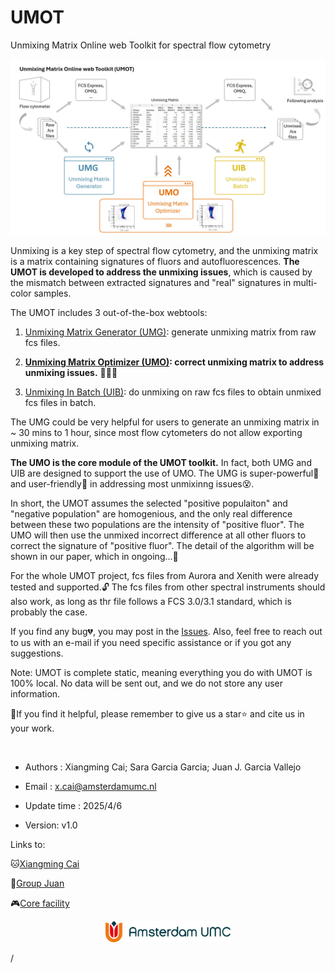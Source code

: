 # UMOT
Unmixing Matrix Online web Toolkit for spectral flow cytometry

<p align="center">
  <img src="./images/overview.jpg" />
</p>


Unmixing is a key step of spectral flow cytometry, and the unmixing matrix is a matrix containing signatures of fluors and autofluorescences. **The UMOT is developed to address the unmixing issues**, which is caused by the mismatch between extracted signatures and "real" signatures in multi-color samples.

The UMOT includes 3 out-of-the-box webtools:
  1. [Unmixing Matrix Generator (UMG)](https://github.com/xiangmingcai/UnmixingMtxGenerator.github.io/tree/main): generate unmixing matrix from raw fcs files.

2. **[Unmixing Matrix Optimizer (UMO)](https://github.com/xiangmingcai/UnmixingMtxOptimizer.github.io): correct unmixing matrix to address unmixing issues.** 🚀🚀🚀

  3. [Unmixing In Batch (UIB)](https://github.com/xiangmingcai/UnmixingInBatch.github.io): do unmixing on raw fcs files to obtain unmixed fcs files in batch.

The UMG could be very helpful for users to generate an unmixing matrix in ~ 30 mins to 1 hour, since most flow cytometers do not allow exporting unmixing matrix. 

**The UMO is the core module of the UMOT toolkit.** In fact, both UMG and UIB are designed to support the use of UMO. The UMG is super-powerful💪 and user-friendly🥰 in addressing most unmixinng issues😵. 

In short, the UMOT assumes the selected "positive populaiton" and "negative population" are homogenious, and the only real difference between these two populations are the intensity of "positive fluor". The UMO will then use the unmixed incorrect difference at all other fluors to correct the signature of "positive fluor". The detail of the algorithm will be shown in our paper, which in ongoing...🥱

For the whole UMOT project, fcs files from Aurora and Xenith were already tested and supported.🔓 The fcs files from other spectral instruments should also work, as long as thr file follows a FCS 3.0/3.1 standard, which is probably the case.

If you find any bug💔, you may post in the [Issues](https://github.com/xiangmingcai/UMOT/issues). Also, feel free to reach out to us with an e-mail if you need specific assistance or if you got any suggestions.

Note: UMOT is complete static, meaning everything you do with UMOT is 100% local. No data will be sent out, and we do not store any user information.


📝If you find it helpful, please remember to give us a star⭐ and cite us in your work. 

<br>

- Authors : Xiangming Cai; Sara Garcia Garcia; Juan J. Garcia Vallejo

- Email : x.cai@amsterdamumc.nl

- Update time : 2025/4/6

- Version: v1.0

Links to: 

🐱[Xiangming Cai](https://www.linkedin.com/in/xiangming-cai-7a95a1258/)

🎣[Group Juan](https://immunologyamsterdam.org/2020/08/10/juan-j-garcia-vallejo/)

🎮[Core facility](https://vumc.nl/research/overzicht/molecular-cell-biology-immunology-research/mcbi-technology-center/o2flow-facility-mcbi.htm)

<p align="center">
  <img src="./images/logo-amsterdamumc.svg" width = 200  class="left-align" />
</p>
  
/
